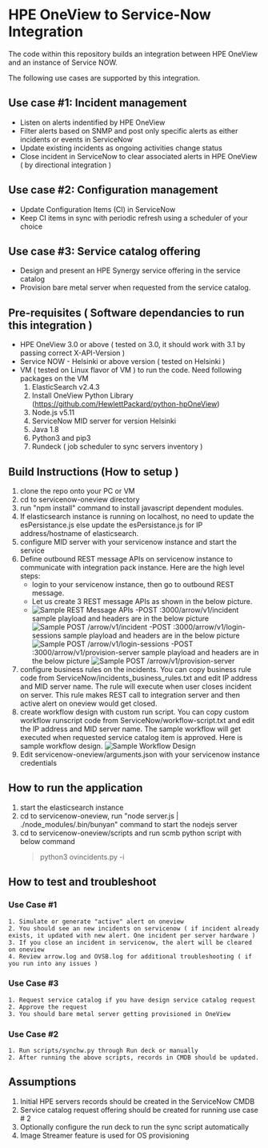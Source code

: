 # HPE OneView to Service-Now Integration
The code within this repository builds an integration between HPE OneView and an instance of Service NOW.

The following use cases are supported by this integration.

## Use case #1: Incident management

- Listen on alerts indentified by HPE OneView
- Filter alerts based on SNMP and post only specific alerts as either incidents or events in ServiceNow 
- Update existing incidents as ongoing activities change status
- Close incident in ServiceNow to clear associated alerts in HPE OneView ( by directional integration )

## Use case #2: Configuration management

- Update Configuration Items (CI) in ServiceNow
- Keep CI items in sync with periodic refresh using a scheduler of your choice

## Use case #3: Service catalog offering

- Design and present an HPE Synergy service offering in the service catalog
- Provision bare metal server when requested from the service catalog. 

## Pre-requisites ( Software dependancies to run this integration )

- HPE OneView 3.0 or above ( tested on 3.0, it should work with 3.1 by passing correct X-API-Version )
- Service NOW - Helsinki  or above version ( tested on Helsinki )
- VM ( tested on Linux flavor of VM ) to run the code. Need following packages on the VM
    1. ElasticSearch v2.4.3
    2. Install OneView Python Library (https://github.com/HewlettPackard/python-hpOneView)
    3. Node.js v5.11 
    4. ServiceNow MID server for version Helsinki
    5. Java 1.8
    6. Python3 and pip3
    7. Rundeck ( job scheduler to sync servers inventory )

## Build Instructions (How to setup )
1. clone the repo onto your PC or VM
2. cd to servicenow-oneview directory
3. run "npm install" command to install javascript dependent modules.
4. If elasticsearch instance is running on localhost, no need to update the esPersistance.js else update the esPersistance.js for IP address/hostname of elasticsearch. 
5. configure MID server with your servicenow instance and start the service
5. Define outbound REST message APIs on servicenow instance to communicate with integration pack instance. Here are the high level steps:
    - login to your servicenow instance, then go to outbound REST message. 
    - Let us create 3 REST message APIs as shown in the below picture. 
    - ![Sample REST Message APIs](https://github.com/HewlettPackard/servicenow-oneview/blob/master/images/REST_Messages%20_%20ServiceNow.png)
        -POST <base url>:3000/arrow/v1/incident
            sample playload and headers are in the below picture
            ![Sample POST /arrow/v1/incident](https://github.com/HewlettPackard/servicenow-oneview/blob/master/images/REST_POST_ALERT_%20ServiceNow.png)
        -POST <base url>:3000/arrow/v1/login-sessions
            sample playload and headers are in the below picture
            ![Sample POST /arrow/v1/login-sessions](https://github.com/HewlettPackard/servicenow-oneview/blob/master/images/REST_POST_LOGIN-SESSIONS_%20ServiceNow.png)
        -POST <base url>:3000/arrow/v1/provision-server
            sample playload and headers are in the below picture
            ![Sample POST /arrow/v1/provision-server](https://github.com/HewlettPackard/servicenow-oneview/blob/master/images/REST_POST_SERVER_PROVISION_%20ServiceNow.png)
6. configure business rules on the incidents. You can copy business rule code from ServiceNow/incidents_business_rules.txt and edit IP address and MID server name. The rule will execute when user closes incident on server. This rule makes REST call to integration server and then active alert on oneview would get closed.
7. create workflow design with custom run script. You can copy custom workflow runscript code from ServiceNow/workflow-script.txt and edit the IP address and MID server name. The sample workflow will get executed when requested service catalog item is approved. Here is sample workflow design.
    ![Sample Workflow Design](https://github.com/HewlettPackard/servicenow-oneview/blob/master/images/Workflow_Design_ServiceNow.png)
7. Edit servicenow-oneview/arguments.json with your servicenow instance credentials

## How to run the application  
1. start the elasticsearch instance
2. cd to servicenow-oneview, run "node server.js |  ./node_modules/.bin/bunyan" command to start the nodejs server
3. cd to servicenow-oneview/scripts and run scmb python script with below command
   >python3 ovincidents.py -i <path to arguments.json>

## How to test and troubleshoot
### Use Case #1
    1. Simulate or generate "active" alert on oneview
    2. You should see an new incidents on servicenow ( if incident already exists, it updated with new alert. One incident per server hardware )
    3. If you close an incident in servicenow, the alert will be cleared on oneview
    4. Review arrow.log and OVSB.log for additional troubleshooting ( if you run into any issues )
### Use Case #3
    1. Request service catalog if you have design service catalog request
    2. Approve the request
    3. You should bare metal server getting provisioned in OneView
### Use Case #2
    1. Run scripts/synchw.py through Run deck or manually
    2. After running the above scripts, records in CMDB should be updated.
## Assumptions
1. Initial HPE servers records should be created in the ServiceNow CMDB
2. Service catalog request offering should be created for running use case # 2
3. Optionally configure the run deck to run the sync script automatically
4. Image Streamer feature is used for OS provisioning
